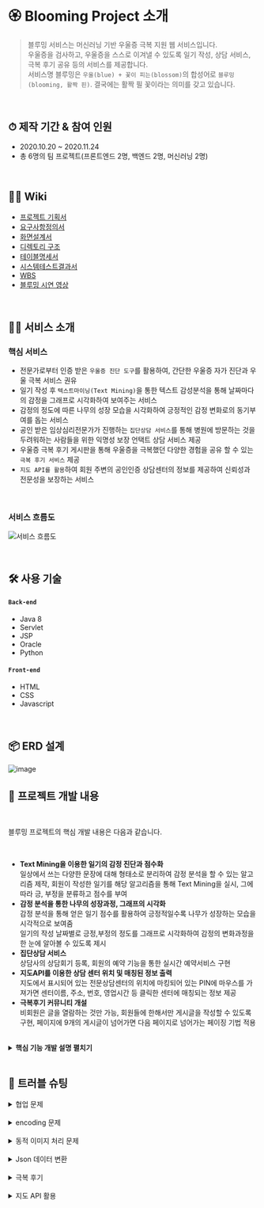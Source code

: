 # 🏵 Blooming Project 소개
>블루밍 서비스는 머신러닝 기반 우울증 극복 지원 웹 서비스입니다.  
>우울증을 검사하고, 우울증을 스스로 이겨낼 수 있도록 일기 작성, 상담 서비스, 극복 후기 공유 등의 서비스를 제공합니다.  
>서비스명 블루밍은 `우울(blue) + 꽃이 피는(blossom)`의 합성어로 `블루밍(blooming, 활짝 핀)`. 결국에는 활짝 필 꽃이라는 의미를 갖고 있습니다. 

</br>

## ⏱ 제작 기간 & 참여 인원
- 2020.10.20 ~ 2020.11.24
- 총 6명의 팀 프로젝트(프론트엔드 2명, 백엔드 2명, 머신러닝 2명)

</br>

## 💁‍♂️ Wiki
- [프로젝트 기획서]()
- [요구사항정의서]()
- [화면설계서]()
- [디렉토리 구조]()
- [테이블명세서]()
- [시스템테스트결과서]()
- [WBS]()
- [블루밍 시연 영상](https://www.youtube.com/watch?v=EmWq5_p0dwE)

</br>

## 👨‍🏫 서비스 소개

### 핵심 서비스 
- 전문가로부터 인증 받은 `우울증 진단 도구`를 활용하여, 간단한 우울증 자가 진단과 우울 극복 서비스 권유
- 일기 작성 후 `텍스트마이닝(Text Mining)`을 통한 텍스트 감성분석을 통해 날짜마다의 감정을 그래프로 시각화하여 보여주는 서비스
- 감정의 정도에 따른 나무의 성장 모습을 시각화하여 긍정적인 감정 변화로의 동기부여를 돕는 서비스
- 공인 받은 임상심리전문가가 진행하는 `집단상담 서비스`를 통해 병원에 방문하는 것을 두려워하는 사람들을 위한 익명성 보장 언택트 상담 서비스 제공
- 우울증 극복 후기 게시판을 통해 우울증을 극복했던 다양한 경험을 공유 할 수 있는 `극복 후기 서비스` 제공
- `지도 API를 활용`하여 회원 주변의 공인인증 상담센터의 정보를 제공하여 신뢰성과 전문성을 보장하는 서비스

<br>

### 서비스 흐름도
![서비스 흐름도](https://user-images.githubusercontent.com/70616657/117522771-256f6000-aff0-11eb-8b3f-d4cd107c9442.PNG)
  

<br>

## 🛠 사용 기술
#### `Back-end`
  - Java 8
  - Servlet
  - JSP
  - Oracle
  - Python
#### `Front-end`
  - HTML
  - CSS
  - Javascript

</br>

## 📦 ERD 설계
![image](https://user-images.githubusercontent.com/70616657/117235987-bf090700-ae62-11eb-869a-003342bd51a4.png)



## 🔎 프로젝트 개발 내용  

<br>

블루밍 프로젝트의 핵심 개발 내용은 다음과 같습니다.  

<br>

- __Text Mining을 이용한 일기의 감정 진단과 점수화__  
일상에서 쓰는 다양한 문장에 대해 형태소로 분리하여 감정 분석을 할 수 있는 알고리즘 제작, 회원이 작성한 일기를 해당 알고리즘을 통해 Text Mining을 실시, 그에 따라 긍, 부정을 분류하고 점수를 부여  
- __감정 분석을 통한 나무의 성장과정, 그래프의 시각화__  
감정 분석을 통해 얻은 일기 점수를 활용하여 긍정적일수록 나무가 성장하는 모습을 시각적으로 보여줌  
일기의 작성 날짜별로 긍정,부정의 정도를 그래프로 시각화하여 감정의 변화과정을 한 눈에 알아볼 수 있도록 제시  
- __집단상담 서비스__  
상담사의 상담회기 등록, 회원의 예약 기능을 통한 실시간 예약서비스 구현  
- __지도API를 이용한 상담 센터 위치 및 매칭된 정보 출력__  
지도에서 표시되어 있는 전문상담센터의 위치에 마킹되어 있는 PIN에 마우스를 가져가면 센터이름, 주소, 번호, 영업시간 등 클릭한 센터에 매칭되는 정보 제공  
- __극복후기 커뮤니티 개설__  
비회원은 글을 열람하는 것만 가능, 회원들에 한해서만 게시글을 작성할 수 있도록 구현, 페이지에 9개의 게시글이 넘어가면 다음 페이지로 넘어가는 페이징 기법 적용  

<br>

<details>
<summary><b>핵심 기능 개발 설명 펼치기</b></summary>
<div markdown="1">

### 0️⃣ 전체 흐름
  
![image](https://user-images.githubusercontent.com/70616657/145711763-bdad77ab-5bbe-439e-b540-64a5ad2eab64.png)

<br>
  
__JSP와 Servlet을 기반으로 제작하였습니다.__  
- JSP를 활용하여 화면 출력 및 Servlet으로 데이터 전달.
- 매핑된 각 URL에 알맞는 Servlet에서 비즈니스 로직 처리
- DAO 패키지 class에는 DB연동 로직을 구현.
- Python Flask를 활용하여 Servlet과 Python 서버 간의 API 통신 구현.

<br>

### 1️⃣ 일기 기능

__`1. 일기 작성 기능`__  
- **데이터 입력 및 요청** :pushpin: [코드 확인](https://github.com/Jsim6342/blooming-project/blob/239e746c9e85225b3ef2ef651c77802622cb8453/Blooming/WebContent/diaryWrite.jsp#L103-L144)
  - JSP에서 form에서 Flask 서버 주소로 작성한 일기 데이터를 전송합니다.  

- **Flask** :pushpin: [코드 확인]()
  - JSP로 부터 전송 받은 데이터를 학습한 모델로 가공 후, Servlet으로 return 합니다.  

- **Servlet** :pushpin: [코드 확인](https://github.com/Jsim6342/blooming-project/blob/239e746c9e85225b3ef2ef651c77802622cb8453/Blooming/src/com/control/DiaryPost.java#L15)
  - Flask로 부터 받아온 데이터를 DB에 저장합니다.  
 
<br>

__`2. 일기 출력 기능`__  
- **날짜에 따른 일기 출력**  :pushpin: [조회 부분 코드 확인](https://github.com/Jsim6342/blooming-project/blob/239e746c9e85225b3ef2ef651c77802622cb8453/Blooming/WebContent/diary.jsp#L247-L257) / [Ajax 부분 코드 확인](https://github.com/Jsim6342/blooming-project/blob/239e746c9e85225b3ef2ef651c77802622cb8453/Blooming/WebContent/diary.jsp#L310-L340)
  - 사용자로 부터 날짜를 입력 받아 DB에서 해당 날짜에 해당하는 일기 데이터를 조회하여, 일기 제목을 출력해줍니다. 이 때, Ajax를 활용해 비동기화 출력을 구현했습니다.
  - 제목을 누르면, 일기 제목에 해당하는 구체적인 내용 값을 DB에서 조회하여 새 페이지에 출력해줍니다.


<br>

__`3. 이미지, 그래프 출력 기능`__  
- **그래프 출력** :pushpin: [코드 확인](https://github.com/Jsim6342/blooming-project/blob/239e746c9e85225b3ef2ef651c77802622cb8453/Blooming/WebContent/diary.jsp#L69-L116)
  - 구글 차트 API를 활용하여 그래프를 구현했습니다. 작성한 일기 점수에 따라 그래프 점수를 책정하여 출력해줍니다.  

- **나무 성장 이미지 출력** :pushpin: [코드 확인](https://github.com/Jsim6342/blooming-project/blob/239e746c9e85225b3ef2ef651c77802622cb8453/Blooming/WebContent/diary.jsp#L215-L235)
  - 일기 점수에 따라 출력할 이미지를 선택하여 출력해줍니다.  

<br>
  
### 2️⃣ 상담 예약 기능
  
__`1. 상담 신청`__  
- **상담 신청** :pushpin: [JSP 코드 확인](https://github.com/Jsim6342/blooming-project/blob/239e746c9e85225b3ef2ef651c77802622cb8453/Blooming/WebContent/counsel.jsp#L246-L256) / [Servlet 코드 확인](https://github.com/Jsim6342/blooming-project/blob/239e746c9e85225b3ef2ef651c77802622cb8453/Blooming/src/com/control/ReserveRequest.java#L17)
  - 상담 신청 버튼을 누르면, 상담 게시글을 작성한 상담자를 받고, 세션에 저장되어 있는 접속한 사람의 이메일과 연관된 정보를 DB에서 조회 후, 해당 데이터를 예약 테이블 DB에 저장합니다. 이 때, 한글 데이터 깨짐 방지를 위해 encodeURI를 활용했습니다.

<br>

__`2. 상담 출력`__  
- **상담 게시글 출력** :pushpin: [코드 확인](https://github.com/Jsim6342/blooming-project/blob/239e746c9e85225b3ef2ef651c77802622cb8453/Blooming/WebContent/counsel.jsp#L150-L201)
  - 세션에 저장된 이메일을 조회하여 회원, 상담사, 예약, 비예약 등 상황별로 출력문을 조정하여 상담 게시글 상태를 출력해줍니다. 

- **상담 예약 리스트 조회**  :pushpin: [코드 확인](https://github.com/Jsim6342/blooming-project/blob/239e746c9e85225b3ef2ef651c77802622cb8453/Blooming/WebContent/booking.jsp#L106-L181)
  - 세션에 저장된 이메일을 통해 접속한 사람과 연관된 상담 예약 현황을 예약 테이블 DB에서 조회하여 출력해줍니다.  

<br>

### 3️⃣ 지도API를 활용한 센터 찾기 기능
__`1. 지도 기능`__  
- **마커 표시 및 센터 찾기 기능** :pushpin: [JSP 코드 확인](https://github.com/Jsim6342/blooming-project/blob/239e746c9e85225b3ef2ef651c77802622cb8453/Blooming/WebContent/contact.jsp#L107-L205) / [Ajax 코드 확인](https://github.com/Jsim6342/blooming-project/blob/239e746c9e85225b3ef2ef651c77802622cb8453/Blooming/WebContent/contact.jsp#L311-L339) / [Servlet 코드 확인](https://github.com/Jsim6342/blooming-project/blob/239e746c9e85225b3ef2ef651c77802622cb8453/Blooming/src/com/control/CenterCheck.java#L19)
  - 카카오톡 지도 API를 활용하여 지도와 관련된 서비스 구현했습니다.
  - 마우스와 접촉한 데이터 문자열을 필요한 부분만 파싱 후, Ajax를 통해 파싱된 데이터를 DB에서 센터를 찾는 검색 조건으로 활용했습니다. 

<br>

### 4️⃣ 그 외 기능
- **로그인, 회원가입 기능** :pushpin: [로그인 Servlet 코드 확인](https://github.com/Jsim6342/blooming-project/blob/239e746c9e85225b3ef2ef651c77802622cb8453/Blooming/src/com/control/LoginService.java#L19) / [회원가입 Ajax 코드 확인](https://github.com/Jsim6342/blooming-project/blob/239e746c9e85225b3ef2ef651c77802622cb8453/Blooming/WebContent/signup.html#L229-L289)
  - JSP으로 부터 받은 회원 정보와 DB 내의 회원 정보 일치여부 확인하여 로그인 기능을 구현했습니다.
  - 회원가입 시, Ajax를 통해 이메일, 닉네임 중복을 확인하는 기능을 구현했습니다.

- **극복 후기 페이지** :pushpin: [JSP 코드 확인](https://github.com/Jsim6342/blooming-project/blob/239e746c9e85225b3ef2ef651c77802622cb8453/Blooming/WebContent/comments.jsp#L111-L126) / [DAO 코드 확인](https://github.com/Jsim6342/blooming-project/blob/239e746c9e85225b3ef2ef651c77802622cb8453/Blooming/src/com/DAO/ReviewDAO.java#L212)
  - JSP와 DAO에 페이징 로직을 직접 계산하는 형태로 구현하여 페이징 기능을 구현하였습니다.

</div>
</details>

<br>

## 🌟 트러블 슈팅

<details>
<summary> 협업 문제 </summary>
<div markdown="1">
  
  - 짧은 기간 내에 아이디어 결정, ERD 설계, JSP & Servlet 개발, 머신러닝 개발 등 많은 업무를 해야했습니다.
  - 팀장으로서 제약된 시간에 업무를 모두 끝낼 수 있도록 팀원들이 선호하는 업무에 맞게 분업하여 프로젝트를 진행했습니다.
  - 보다 원활하게 협업할 수 있도록 Git과 Github를 활용하여 코드를 백업 및 공유하는 형태로 프로젝트를 진행하여 정해진 기간 내에 프로젝트 구현을 마칠 수 있었습니다.
   
</div>
</details> 

<br>

<details>
<summary> encoding 문제 </summary>
<div markdown="1">
  
  - JSP에서 Servlet으로 데이터를 보내는 과정에 한글데이터 깨짐 현상이 발생하였습니다.
  - 프로젝트 개발 iDE로 이클립스를 사용했는데, 보통 이클립스의 경우 초기 인코딩 설정이 EUC-KR, MS946 등으로 설정되어 있기 때문에 인코딩 과정에서 한글이 깨지는 현상이었습니다.
  - 기본적으로 이클립스 인코딩 설정을 UTF-8로 설정하였으며, JSP 파일, Javascript에서 Servlet으로 데이터를 보내는 부분, Servlet에서 request를 받는 부분 등에서 모두 UTF-8로 인코딩 설정을 해주어 해결하였습니다.
   
</div>
</details>

<br>

<details>
<summary> 동적 이미지 처리 문제 </summary>
<div markdown="1">
  
  - 일기 조회 페이지에서 사용자의 긍, 부정 점수에 맞게 나무 이미지를 다르게 보여줘야 하는 상황이었습니다.
  - 각각의 이미지를 이미지 경로에 저장하고, 로그인한 유저의 긍, 부정 점수를 DB에서 조회하여 해당 점수에 맞게 이미지를 출력되게 if-else 구문을 활용하여 구현하였습니다.
   
</div>
</details>

<br>

<details>
<summary> Json 데이터 변환 </summary>
<div markdown="1">
  
  - Ajax를 통해 비동기 통신을 구현하면서 Json 형태로 데이터를 주고받아야 하는 상황이 발생했습니다.
  - 자바 객체를 Json 형태로 바꿔주는 방법을 모색하다가 Gson을 발견하였고, Gson을 활용하여 자바 객체를 Json 형태로 변환할 수 있었습니다.
   
</div>
</details>

<br>

<details>
<summary> 극복 후기  </summary>
<div markdown="1">
  
  - 극복 후기를 출력하는 페이지에서 DB 데이터에 있는 모든 극복 후기를 내려주는 것이 아닌 페이지로 데이터를 나누어 보여주는 페이징 작업이 필요했습니다.
  - 시작 페이지 번호와 한 페이지에 출력할 데이터 갯수를 JSP에서 계산하고, 이를 Servlet으로 넘겨주어 해당 값을 바탕으로 DAO에서 페이지를 조회하는 형태로 페이징을 구현하였습니다.
   
</div>
</details>

<br>

<details>
<summary> 지도 API 활용 </summary>
<div markdown="1">
  
  - 카카오 지도 API를 활용하여 유저가 지도에 표시된 마커에 마우스를 대면 해당 마커와 관련된 데이터가 화면에 출력되는 기능을 구현해야 했습니다.
  - 카카오에서 제공하는 지도API Javascript 코드를 필요에 맞게 변형하였습니다.
  - 정보 제공이 필요한 상담소를 포지션 배열에 등록하고, 해당 배열에 마커를 생성하는 반복문 내에 마우스 이벤트 로직을 담당하는 makeOverListener 메서드에 매개변수 값을 조정(for문을 돌며 생성된 i 값을 추가함)하였습니다.
  - 마커에 마우스를 대면, 마우스 이벤트가 발생하고, makeOverListener함수의 매개변수로 넘어간 마커의 index 값으로 상담소 포지션 배열 값을 조회합니다.
  - 조회한 포지션 배열 이름(상담소 이름)을 .split() 메서드를 활용하여 필요한 문자열을 추출하여 Ajax 메서드의 매개변수에 담아 해당 상담소 이름과 일치하는 DB 내의 상담소 데이터를 조회하는 Ajax를 호출합니다.
   
</div>
</details>

